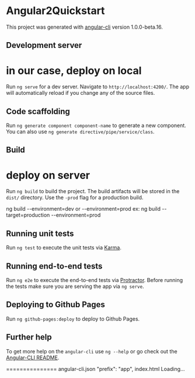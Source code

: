 # Angular2Quickstart

This project was generated with [angular-cli](https://github.com/angular/angular-cli) version 1.0.0-beta.16.

## Development server
# in our case, deploy on local
Run `ng serve` for a dev server. Navigate to `http://localhost:4200/`. The app will automatically reload if you change any of the source files.

## Code scaffolding

Run `ng generate component component-name` to generate a new component. You can also use `ng generate directive/pipe/service/class`.

## Build
# deploy on server
Run `ng build` to build the project. The build artifacts will be stored in the `dist/` directory. Use the `-prod` flag for a production build.

ng build --environment=dev or --environment=prod
  ex: ng build --target=production --environment=prod

## Running unit tests

Run `ng test` to execute the unit tests via [Karma](https://karma-runner.github.io).

## Running end-to-end tests

Run `ng e2e` to execute the end-to-end tests via [Protractor](http://www.protractortest.org/). 
Before running the tests make sure you are serving the app via `ng serve`.

## Deploying to Github Pages

Run `ng github-pages:deploy` to deploy to Github Pages.

## Further help

To get more help on the `angular-cli` use `ng --help` or go check out the [Angular-CLI README](https://github.com/angular/angular-cli/blob/master/README.md).

===============
angular-cli.json
  "prefix": "app", 
index.html
  <app-root>Loading...</app-root>


